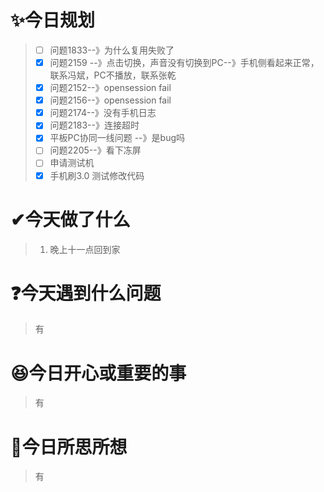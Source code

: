 # ✨今日规划

> * [ ] 问题1833--》为什么复用失败了
> * [X] 问题2159 --》点击切换，声音没有切换到PC--》手机侧看起来正常，联系冯斌，PC不播放，联系张乾
> * [X] 问题2152--》opensession fail
> * [X] 问题2156--》opensession fail
> * [X] 问题2174--》没有手机日志
> * [X] 问题2183--》连接超时
> * [X] 平板PC协同一线问题 --》是bug吗
> * [ ] 问题2205--》看下冻屏
> * [ ] 申请测试机
> * [X] 手机刷3.0 测试修改代码

# ✔今天做了什么

> 1. 晚上十一点回到家

# ❓今天遇到什么问题

> 有

# 😆今日开心或重要的事

> 有

# 🤔今日所思所想

> 有
